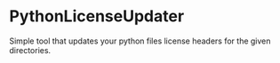 # PythonLicenseUpdater
Simple tool that updates your python files license headers for the given directories. 
